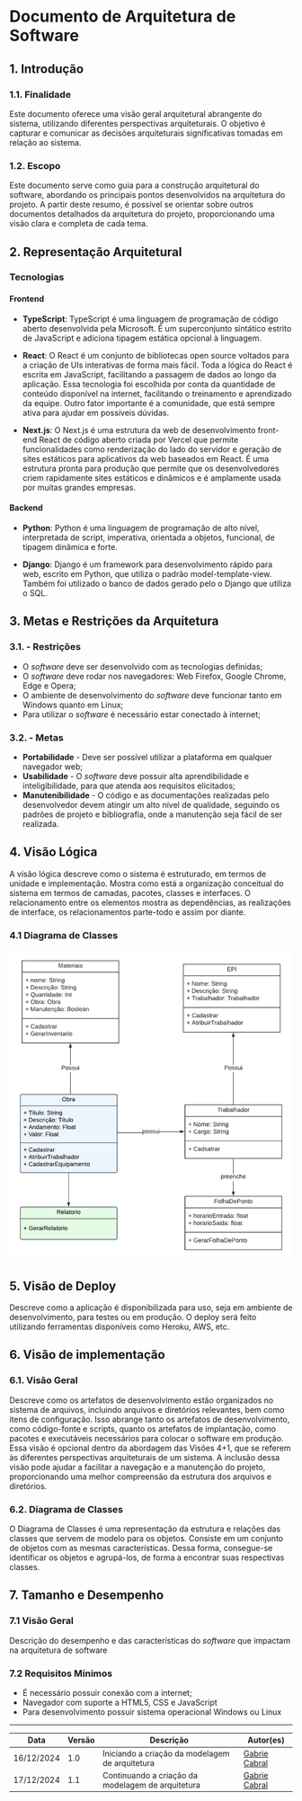 # Documento de Arquitetura de Software

## 1. Introdução

### 1.1. Finalidade

Este documento oferece uma visão geral arquitetural abrangente do sistema, utilizando diferentes perspectivas arquiteturais. O objetivo é capturar e comunicar as decisões arquiteturais significativas tomadas em relação ao sistema.

### 1.2. Escopo

Este documento serve como guia para a construção arquitetural do software, abordando os principais pontos desenvolvidos na arquitetura do projeto. A partir deste resumo, é possível se orientar sobre outros documentos detalhados da arquitetura do projeto, proporcionando uma visão clara e completa de cada tema.

## 2. Representação Arquitetural

### Tecnologias

#### Frontend

- **TypeScript**: TypeScript é uma linguagem de programação de código aberto desenvolvida pela Microsoft. É um superconjunto sintático estrito de JavaScript e adiciona tipagem estática opcional à linguagem.

- **React**: O React é um conjunto de bibliotecas open source voltados para a criação de UIs interativas de forma mais fácil. Toda a lógica do React é escrita em JavaScript, facilitando a passagem de dados ao longo da aplicação. Essa tecnologia foi escolhida por conta da quantidade de conteúdo disponível na internet, facilitando o treinamento e aprendizado da equipe. Outro fator importante é a comunidade, que está sempre ativa para ajudar em possíveis dúvidas.

- **Next.js**: O Next.js é uma estrutura da web de desenvolvimento front-end React de código aberto criada por Vercel que permite funcionalidades como renderização do lado do servidor e geração de sites estáticos para aplicativos da web baseados em React. É uma estrutura pronta para produção que permite que os desenvolvedores criem rapidamente sites estáticos e dinâmicos e é amplamente usada por muitas grandes empresas.

#### Backend

- **Python**: Python é uma linguagem de programação de alto nível, interpretada de script, imperativa, orientada a objetos, funcional, de tipagem dinâmica e forte.

- **Django**: Django é um framework para desenvolvimento rápido para web, escrito em Python, que utiliza o padrão model-template-view. Também foi utilizado o banco de dados gerado pelo o Django que utiliza o SQL.

## 3. Metas e Restrições da Arquitetura

### 3.1. - Restrições

- O _software_ deve ser desenvolvido com as tecnologias definidas;
- O _software_ deve rodar nos navegadores: Web Firefox, Google Chrome, Edge e Opera;
- O ambiente de desenvolvimento do _software_ deve funcionar tanto em Windows quanto em Linux;
- Para utilizar o _software_ é necessário estar conectado à internet;

### 3.2. - Metas

- **Portabilidade** - Deve ser possível utilizar a plataforma em qualquer navegador web;
- **Usabilidade** - O _software_ deve possuir alta aprendibilidade e inteligibilidade, para que atenda aos requisitos elicitados;
- **Manutenibilidade** - O código e as documentações realizadas pelo desenvolvedor devem atingir um alto nível de qualidade, seguindo os padrões de projeto e bibliografia, onde a manutenção seja fácil de ser realizada.

## 4. Visão Lógica

A visão lógica descreve como o sistema é estruturado, em termos de unidade e implementação. Mostra como está a organização conceitual do sistema em termos de camadas, pacotes, classes e interfaces. O relacionamento entre os elementos mostra as dependências, as realizações de interface, os relacionamentos parte-todo e assim por diante.

### 4.1 Diagrama de Classes

![alt text](../assets/diagrama_classe.png)

## 5. Visão de Deploy

Descreve como a aplicação é disponibilizada para uso, seja em ambiente de desenvolvimento, para testes ou em produção. O deploy será feito utilizando ferramentas disponíveis como Heroku, AWS, etc.

## 6. Visão de implementação

### 6.1. Visão Geral

Descreve como os artefatos de desenvolvimento estão organizados no sistema de arquivos, incluindo arquivos e diretórios relevantes, bem como itens de configuração. Isso abrange tanto os artefatos de desenvolvimento, como código-fonte e scripts, quanto os artefatos de implantação, como pacotes e executáveis necessários para colocar o software em produção. Essa visão é opcional dentro da abordagem das Visões 4+1, que se referem às diferentes perspectivas arquiteturais de um sistema. A inclusão dessa visão pode ajudar a facilitar a navegação e a manutenção do projeto, proporcionando uma melhor compreensão da estrutura dos arquivos e diretórios.

### 6.2. Diagrama de Classes

O Diagrama de Classes é uma representação da estrutura e relações das classes que servem de modelo para os objetos. Consiste em um conjunto de objetos com as mesmas características. Dessa forma, consegue-se identificar os objetos e agrupá-los, de forma a encontrar suas respectivas classes.

## 7. Tamanho e Desempenho

### 7.1 Visão Geral

Descrição do desempenho e das características do _software_ que impactam na arquitetura de software

### 7.2 Requisitos Mínimos

- É necessário possuir conexão com a internet;
- Navegador com suporte a HTML5, CSS e JavaScript
- Para desenvolvimento possuir sistema operacional Windows ou Linux

---

| Data       | Versão | Descrição                                         | Autor(es)                                           |
| ---------- | ------ | ------------------------------------------------- | --------------------------------------------------- |
| 16/12/2024 | 1.0    | Iniciando a criação da modelagem de arquitetura   | [Gabrie Cabral](https://github.com/GabriellCabrall) |
| 17/12/2024 | 1.1    | Continuando a criação da modelagem de arquitetura | [Gabrie Cabral](https://github.com/GabriellCabrall) |
